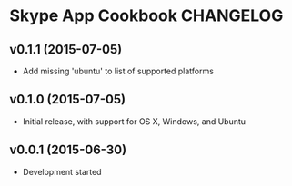 Skype App Cookbook CHANGELOG
============================

v0.1.1 (2015-07-05)
-------------------
- Add missing 'ubuntu' to list of supported platforms

v0.1.0 (2015-07-05)
-------------------
- Initial release, with support for OS X, Windows, and Ubuntu

v0.0.1 (2015-06-30)
-------------------
- Development started
